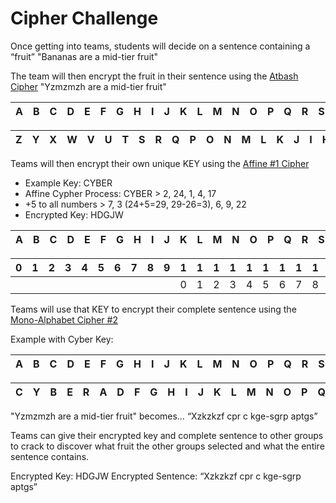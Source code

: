 # Cipher Challenge

Once getting into teams, students will decide on a sentence containing a “fruit”
"Bananas are a mid-tier fruit" 

The team will then encrypt the fruit in their sentence using the [Atbash Cipher](atbash_cypher.pdf)
"Yzmzmzh are a mid-tier fruit"

|A|B|C|D|E|F|G|H|I|J|K|L|M|N|O|P|Q|R|S|T|U|V|W|X|Y|Z|
|-|-|-|-|-|-|-|-|-|-|-|-|-|-|-|-|-|-|-|-|-|-|-|-|-|-|

|Z|Y|X|W|V|U|T|S|R|Q|P|O|N|M|L|K|J|I|H|G|F|E|D|C|B|A|
|-|-|-|-|-|-|-|-|-|-|-|-|-|-|-|-|-|-|-|-|-|-|-|-|-|-|


Teams will then encrypt their own unique KEY using the [Affine #1 Cipher](affine.pdf)
- Example Key: CYBER
- Affine Cypher Process: CYBER > 2, 24, 1, 4, 17
- +5 to all numbers > 7, 3 (24+5=29, 29-26=3), 6, 9, 22
- Encrypted Key: HDGJW

|A|B|C|D|E|F|G|H|I|J|K|L|M|N|O|P|Q|R|S|T|U|V|W|X|Y|Z|
|-|-|-|-|-|-|-|-|-|-|-|-|-|-|-|-|-|-|-|-|-|-|-|-|-|-|

|0|1|2|3|4|5|6|7|8|9|1|1|1|1|1|1|1|1|1|1|2|2|2|2|2|2|
|-|-|-|-|-|-|-|-|-|-|-|-|-|-|-|-|-|-|-|-|-|-|-|-|-|-|
| | | | | | | | | | |0|1|2|3|4|5|6|7|8|9|)|1|2|3|4|5|

Teams will use that KEY to encrypt their complete sentence using the [Mono-Alphabet Cipher #2](mixed.pdf)

Example with Cyber Key:

|A|B|C|D|E|F|G|H|I|J|K|L|M|N|O|P|Q|R|S|T|U|V|W|X|Y|Z|
|-|-|-|-|-|-|-|-|-|-|-|-|-|-|-|-|-|-|-|-|-|-|-|-|-|-|

|C|Y|B|E|R|A|D|F|G|H|I|J|K|L|M|N|O|P|Q|S|T|U|V|W|Y|Z|
|-|-|-|-|-|-|-|-|-|-|-|-|-|-|-|-|-|-|-|-|-|-|-|-|-|-|


"Yzmzmzh are a mid-tier fruit" becomes…
“Xzkzkzf cpr c kge-sgrp aptgs”

Teams can give their encrypted key and complete sentence to other groups to crack to discover what fruit the other groups selected and what the entire sentence contains.

Encrypted Key: HDGJW
Encrypted Sentence: “Xzkzkzf cpr c kge-sgrp aptgs”
